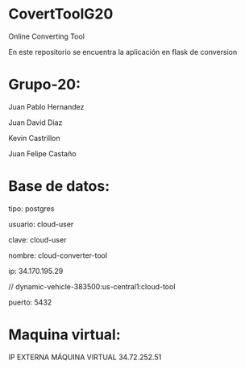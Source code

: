 # CovertToolG20
Online Converting Tool

En este repositorio se encuentra la aplicación en flask de conversion

# Grupo-20:

Juan Pablo Hernandez

Juan David Diaz

Kevin Castrillon

Juan Felipe Castaño



# Base de datos:

tipo: postgres

usuario: cloud-user

clave: cloud-user

nombre: cloud-converter-tool

ip: 34.170.195.29

// dynamic-vehicle-383500:us-central1:cloud-tool

puerto: 5432

# Maquina virtual:

IP EXTERNA MÁQUINA VIRTUAL 34.72.252.51
